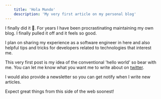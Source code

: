 ```yaml
---
    title: 'Hola Mundo'
    description: 'My very first article on my personal blog'
---
```


I finally did it 🎉. For years I have been procrastinating maintaining my own blog. I finally pulled it off and it feels so good.

I plan on sharing my experience as a software engineer in here and also helpful tips and tricks for developers related to technologies that interest me.

This very first post is my idea of the conventional 'hello world' so bear with me. You can let me know what you want me to write about on [twitter](https://twitter.com/dominus_kelvin).

I would also provide a newsletter so you can get notify when I write new articles.

Expect great things from this side of the web soonest!
